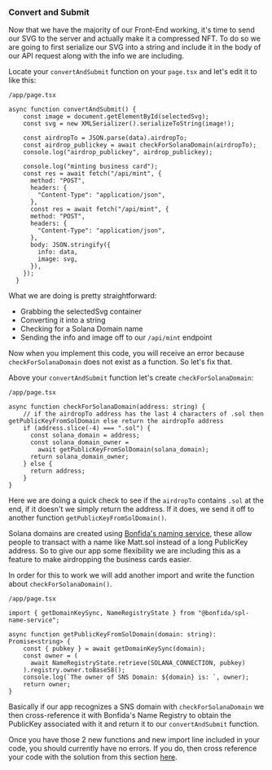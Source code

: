 ### Convert and Submit

Now that we have the majority of our Front-End working, it's time to send our SVG to the server and actually make it a compressed NFT. To do so we are going to first serialize our SVG into a string and include it in the body of our API request along with the info we are including.

Locate your `convertAndSubmit` function on your `page.tsx` and let's edit it to like this:

```
/app/page.tsx

async function convertAndSubmit() {
    const image = document.getElementById(selectedSvg);
    const svg = new XMLSerializer().serializeToString(image!);
    
    const airdropTo = JSON.parse(data).airdropTo;
    const airdrop_publickey = await checkForSolanaDomain(airdropTo);
    console.log("airdrop_publickey", airdrop_publickey);
    
    console.log("minting business card");
    const res = await fetch("/api/mint", {
      method: "POST",
      headers: {
        "Content-Type": "application/json",
      },
      const res = await fetch("/api/mint", {
      method: "POST",
      headers: {
        "Content-Type": "application/json",
      },
      body: JSON.stringify({
        info: data,
        image: svg,
      }),
    });
  }
 ```
 
 What we are doing is pretty straightforward:
 - Grabbing the selectedSvg container
 - Converting it into a string
 - Checking for a Solana Domain name
 - Sending the info and image off to our `/api/mint` endpoint

Now when you implement this code, you will receive an error because `checkForSolanaDomain` does not exist as a function. So let's fix that.

Above your `convertAndSubmit` function let's create `checkForSolanaDomain`:

```
/app/page.tsx

async function checkForSolanaDomain(address: string) {
    // if the airdropTo address has the last 4 characters of .sol then getPublicKeyFromSolDomain else return the airdropTo address
    if (address.slice(-4) === ".sol") {
      const solana_domain = address;
      const solana_domain_owner =
        await getPublicKeyFromSolDomain(solana_domain);
      return solana_domain_owner;
    } else {
      return address;
    }
}
```

Here we are doing a quick check to see if the `airdropTo` contains `.sol` at the end, if it doesn't we simply return the address. If it does, we send it off to another function `getPublicKeyFromSolDomain()`. 

Solana domains are created using [Bonfida's naming service](https://docs.bonfida.org/collection/naming-service/an-introduction-to-the-solana-name-service), these allow people to transact with a name like Matt.sol instead of a long PublicKey address. So to give our app some flexibility we are including this as a feature to make airdropping the business cards easier. 

In order for this to work we will add another import and write the function about `checkForSolanaDomain()`.

```
/app/page.tsx

import { getDomainKeySync, NameRegistryState } from "@bonfida/spl-name-service";

async function getPublicKeyFromSolDomain(domain: string): Promise<string> {
    const { pubkey } = await getDomainKeySync(domain);
    const owner = (
      await NameRegistryState.retrieve(SOLANA_CONNECTION, pubkey)
    ).registry.owner.toBase58();
    console.log(`The owner of SNS Domain: ${domain} is: `, owner);
    return owner;
}
```

Basically if our app recognizes a SNS domain with `checkForSolanaDomain` we then cross-reference it with Bonfida's Name Registry to obtain the PublicKey associated with it and return it to our `convertAndSubmit` function.

Once you have those 2 new functions and new import line included in your code, you should currently have no errors. If you do, then cross reference your code with the solution from this section [here](https://github.com/swissDAO/solana-business-card-cnfts/tree/form/svg).